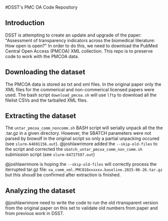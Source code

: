 #DSST's PMC OA Code Repository

## Introduction

DSST is attempting to create an update and upgrade of the paper: "Assessment of transparency indicators across the biomedical literature: How open is open?" In order to do this, we need to download the PubMed Central Open Access (PMCOA) XML collection. This repo is to preserve code to work with the PMCOA data.

## Downloading the dataset

The PMCOA data is stored as txt and xml files. In the original paper only the XML files for the commerical and non-commerical licensed papers were used. The bash script `download_pmcoa.sh` will use `lftp` to download all the filelist CSVs and the tarballed XML files.

## Extracting the dataset

The `untar_pmcoa_comm_noncomm.sh` BASH script will serially unpack all the the .tar.gz in a given directory. However, the SBATCH parameters were not parsed by biowulf in the original script so only a partial unpacking occured (see `slurm-64691156.out`). @joshlawrimore added the `--skip-old-files` to the script and corrected the `sbatch_untar_pmcoa_comm_non_comm.sh` submission script (see `slurm-64727597.out`)

@joshlawrimore is hoping the `--skip-old-files` will correctly process the iterrupted tar.gz file: `oa_comm_xml.PMC010xxxxxx.baseline.2025-06-26.tar.gz` but this shoudl be confirmed after extraction is finished.

## Analyzing the dataset

@joshlawrimore need to write the code to run the old rtransparent version from the original paper on this set to validate old numbers from paper and from previous work in DSST.
